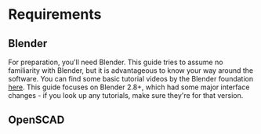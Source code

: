 # Requirements

## Blender

For preparation, you'll need Blender. This guide tries to assume no familiarity with
Blender, but it is advantageous to know your way around the software.
You can find some basic tutorial videos by the Blender foundation [here](https://www.youtube.com/playlist?list=PLa1F2ddGya_-UvuAqHAksYnB0qL9yWDO6). This guide focuses on Blender 2.8+, which had some major
interface changes - if you look up any tutorials, make sure they're for that version.

## OpenSCAD

